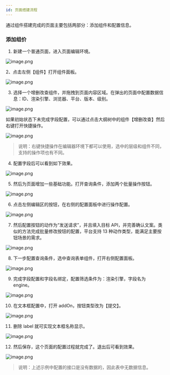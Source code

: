 ```yaml
---
id: 页面搭建流程
---
```


通过组件搭建完成的页面主要包括两部分：添加组件和配置信息。

### 添加组价

1. 新建一个普通页面，进入页面编辑环境。

![image.png](/img/页面设计/普通页面设计/组件搭建流程/image_930b7bf.png)

2、点击左侧【组件】打开组件面板。

![image.png](/img/页面设计/普通页面设计/组件搭建流程/image_b7be220.png)

3. 选择一个增删改查组件，并拖拽到页面内容区域。在弹出的页面中配置数据信息：ID、渲染引擎、浏览器、平台、版本、级别。

![image.png](/img/页面设计/普通页面设计/组件搭建流程/image_ddb468b.png)

如果初始状态下未完成字段配置，可以通过点击大纲树中的组件【增删改查】然后右键打开快捷操作。

![image.png](/img/页面设计/普通页面设计/组件搭建流程/image_c136624.png)

> 说明：右键快捷操作在编辑器环境下都可以使用，选中的层级和组件不同，支持的操作项也有不同。

4. 配置字段后可以看到如下效果。

![image.png](/img/页面设计/普通页面设计/组件搭建流程/image_8b796c4.png)

5. 然后为页面增加一些基础功能。打开查询条件，添加两个批量操作按钮。

![image.png](/img/页面设计/普通页面设计/组件搭建流程/image_5f4329f.png)

6. 点击左侧编辑区的按钮，在右侧的配置面板中进行操作配置。

![image.png](/img/页面设计/普通页面设计/组件搭建流程/image_6b22255.png)

7. 然后配置按钮的动作为“发送请求”，并且填入目标 API，并完善确认文案。类似的方法完成批量修改按钮的配置，平台支持 13 种动作类型，能满足主要按钮场景的需求。

![image.png](/img/页面设计/普通页面设计/组件搭建流程/image_71975cb.png)

8. 下一步配置查询条件，选中查询表单组件，打开右侧配置面板。

![image.png](/img/页面设计/普通页面设计/组件搭建流程/image_7971efc.png)

9. 完成字段配置和字段名绑定，配置筛选条件为：渲染引擎，字段名为 engine。

![image.png](/img/页面设计/普通页面设计/组件搭建流程/image_d64e65c.png)

10. 在文本框配置中，打开 addOn，按钮类型改为【提交】。

![image.png](/img/页面设计/普通页面设计/组件搭建流程/image_20bf270.png)

11. 删除 label 就可实现文本框名称显示。

![image.png](/img/页面设计/普通页面设计/组件搭建流程/image_66a830d.png)

12. 然后保存，这个页面的配置过程就完成了。退出后可看到效果。

![image.png](/img/页面设计/普通页面设计/组件搭建流程/image_f1d8d22.png)

> 说明：上述示例中配置的接口是没有数据的，因此表中无数据信息。
